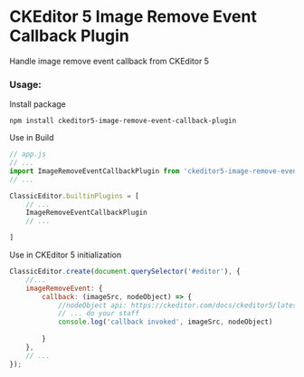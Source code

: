 # CKEditor 5 Image Remove Event Callback Plugin

Handle image remove event callback from CKEditor 5

### Usage:

Install package

```
npm install ckeditor5-image-remove-event-callback-plugin
```


Use in Build

```js
// app.js
// ...
import ImageRemoveEventCallbackPlugin from 'ckeditor5-image-remove-event-callback-plugin'; // Add this
// ...

ClassicEditor.builtinPlugins = [
    // ...
    ImageRemoveEventCallbackPlugin
    // ...

]
```
Use in CKEditor 5 initialization
```js
ClassicEditor.create(document.querySelector('#editor'), {
    //... 
    imageRemoveEvent: {
        callback: (imageSrc, nodeObject) => {
            //nodeObject api: https://ckeditor.com/docs/ckeditor5/latest/api/module_engine_model_node-Node.html
            // ... do your staff
            console.log('callback invoked', imageSrc, nodeObject)
            
        }
    },
    // ...
});
```


